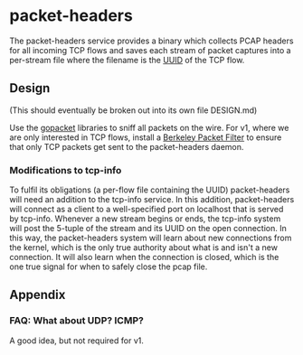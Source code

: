 # packet-headers

The packet-headers service provides a binary which collects PCAP headers for all
incoming TCP flows and saves each stream of packet captures into a per-stream
file where the filename is the [UUID](https://github.com/m-lab/uuid) of the TCP
flow.

## Design

(This should eventually be broken out into its own file DESIGN.md)

Use the [gopacket](https://github.com/google/gopacket/pcap) libraries to sniff
all packets on the wire.  For v1, where we are only interested in TCP flows,
install a [Berkeley Packet
Filter](https://en.wikipedia.org/wiki/Berkeley_Packet_Filter) to ensure that
only TCP packets get sent to the packet-headers daemon.

### Modifications to tcp-info

To fulfil its obligations (a per-flow file containing the UUID) packet-headers
will need an addition to the tcp-info service.  In this addition, packet-headers
will connect as a client to a well-specified port on localhost that is served by
tcp-info.  Whenever a new stream begins or ends, the tcp-info system will post the
5-tuple of the stream and its UUID on the open connection.  In this way, the
packet-headers system will learn about new connections from the kernel, which is
the only true authority about what is and isn't a new connection.  It will also
learn when the connection is closed, which is the one true signal for when to
safely close the pcap file.

## Appendix

### FAQ: What about UDP? ICMP?

A good idea, but not required for v1.
